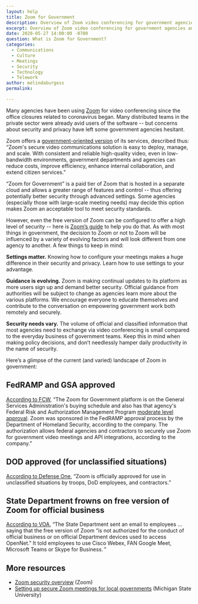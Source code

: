```yaml
---
layout: help
title: Zoom for Government
description: Overview of Zoom video conferencing for government agencies and security considerations.
excerpt: Overview of Zoom video conferencing for government agencies and security considerations.
date: 2020-05-27 14:00:00 -0700
question: What is Zoom for Government?
categories:
  - Communications
  - Culture
  - Meetings
  - Security
  - Technology
  - Telework
author: melindaburgess
permalink: 

---
```


Many agencies have been using [Zoom](https://zoom.us/) for video conferencing since the office closures related to coronavirus began. Many distributed teams in the private sector were already avid users of the software -- but concerns about security and privacy have left some government agencies hesitant. 

Zoom offers a [government-oriented version](https://zoom.us/government) of its services, described thus: “Zoom's secure video communications solution is easy to deploy, manage, and scale. With consistent and reliable high-quality video, even in low-bandwidth environments, government departments and agencies can reduce costs, improve efficiency, enhance internal collaboration, and extend citizen services.”

“Zoom for Government” is a paid tier of Zoom that is hosted in a separate cloud and allows a greater range of features and control -- thus offering potentially better security through advanced settings. Some agencies (especially those with large-scale meeting needs) may decide this option makes Zoom an acceptable tool to meet security standards. 

However, even the free version of Zoom can be configured to offer a high level of security -- here is [Zoom’s guide](https://zoom.us/docs/doc/Securing%20Your%20Zoom%20Meetings.pdf) to help you do that. As with most things in government, the decision to Zoom or not to Zoom will be influenced by a variety of evolving factors and will look different from one agency to another. A few things to keep in mind:

**Settings matter.** Knowing how to configure your meetings makes a huge difference in their security and privacy. Learn how to use settings to your advantage.

**Guidance is evolving.** Zoom is making continual updates to its platform as more users sign up and demand better security. Official guidance from authorities will be subject to change as agencies learn more about the various platforms. We encourage everyone to educate themselves and contribute to the conversation on empowering government work both remotely and securely.

**Security needs vary.** The volume of official and classified information that most agencies need to exchange via video conferencing is small compared to the everyday business of government teams. Keep this in mind when making policy decisions, and don’t needlessly hamper daily productivity in the name of security.

Here’s a glimpse of the current (and varied) landscape of Zoom in government:

## FedRAMP and GSA approved

[According to FCW](https://fcw.com/articles/2020/03/31/zoom-bombers-fbi-rockwell.aspx), “The Zoom for Government platform is on the General Services Administration's buying schedule and also has that agency's Federal Risk and Authorization Management Program [moderate level approval](https://blog.zoom.us/wordpress/2019/05/07/zoom-achieves-fedramp-moderate-authorization/). Zoom was sponsored in the FedRAMP approval process by the Department of Homeland Security, according to the company. The authorization allows federal agencies and contractors to securely use Zoom for government video meetings and API integrations, according to the company.”

## DOD approved (for unclassified situations)

[According to Defense One](https://www.defenseone.com/technology/2020/04/pentagon-using-zoom-it-safe/164402/), “Zoom is officially approved for use in unclassified situations by troops, DoD employees, and contractors.” 

## State Department frowns on free version of Zoom for official business

[According to VOA](https://www.voanews.com/silicon-valley-technology/us-military-government-workers-still-use-zoom-despite-fbi-warning), “The State Department sent an email to employees ... saying that the free version of Zoom “is not authorized for the conduct of official business or on official Department devices used to access OpenNet." It told employees to use Cisco Webex, FAN Google Meet, Microsoft Teams or Skype for Business. ”

## More resources

* [Zoom security overview](https://zoom.us/security) (Zoom)
* [Setting up secure Zoom meetings for local governments](https://www.canr.msu.edu/resources/how-to-set-up-secure-zoom-meetings-for-local-governments) (Michigan State University)
